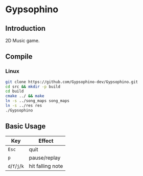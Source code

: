 # Gypsophino

## Introduction

2D Music game.

## Compile

### Linux

```bash
git clone https://github.com/Gypsophino-dev/Gypsophino.git
cd src && mkdir -p build
cd build
cmake ../ && make
ln -s ../song_maps song_maps
ln -s ../res res
./Gypsophino
```

## Basic Usage

| Key | Effect |
|-----|--------|
| `Esc` | quit |
| `p` | pause/replay |
| `d`/`f`/`j`/`k` | hit falling note |
